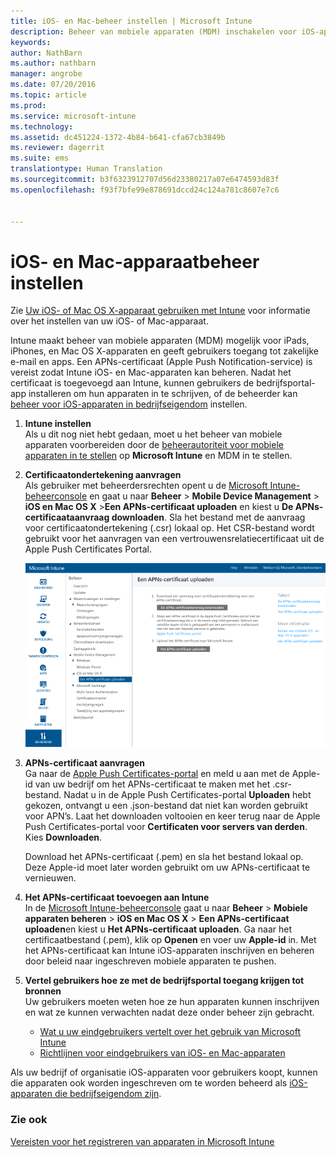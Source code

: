 ```yaml
---
title: iOS- en Mac-beheer instellen | Microsoft Intune
description: Beheer van mobiele apparaten (MDM) inschakelen voor iOS-apparaten zoals iPads en iPhones en tevens Mac OS X-apparaten met Microsoft Intune.
keywords: 
author: NathBarn
ms.author: nathbarn
manager: angrobe
ms.date: 07/20/2016
ms.topic: article
ms.prod: 
ms.service: microsoft-intune
ms.technology: 
ms.assetid: dc451224-1372-4b84-b641-cfa67cb3849b
ms.reviewer: dagerrit
ms.suite: ems
translationtype: Human Translation
ms.sourcegitcommit: b3f6323912707d56d23380217a07e6474593d83f
ms.openlocfilehash: f93f7bfe99e878691dccd24c124a781c8607e7c6


---
```


# iOS- en Mac-apparaatbeheer instellen
Zie [Uw iOS- of Mac OS X-apparaat gebruiken met Intune](../enduser/using-your-ios-or-mac-os-x-device-with-intune.md) voor informatie over het instellen van uw iOS- of Mac-apparaat.

Intune maakt beheer van mobiele apparaten (MDM) mogelijk voor iPads, iPhones, en Mac OS X-apparaten en geeft gebruikers toegang tot zakelijke e-mail en apps. Een APNs-certificaat (Apple Push Notification-service) is vereist zodat Intune iOS- en Mac-apparaten kan beheren. Nadat het certificaat is toegevoegd aan Intune, kunnen gebruikers de bedrijfsportal-app installeren om hun apparaten in te schrijven, of de beheerder kan [beheer voor iOS-apparaten in bedrijfseigendom](enroll-corporate-owned-ios-devices-in-microsoft-intune.md) instellen.

1.  **Intune instellen**<br>
    Als u dit nog niet hebt gedaan, moet u het beheer van mobiele apparaten voorbereiden door de [beheerautoriteit voor mobiele apparaten in te stellen](prerequisites-for-enrollment.md#set-mobile-device-management-authority) op **Microsoft Intune** en MDM in te stellen.

2.  **Certificaatondertekening aanvragen**<br>
    Als gebruiker met beheerdersrechten opent u de [Microsoft Intune-beheerconsole](http://manage.microsoft.com) en gaat u naar **Beheer** &gt; **Mobile Device Management** &gt; **iOS en Mac OS X** &gt;**Een APNs-certificaat uploaden** en kiest u **De APNs-certificaataanvraag downloaden**. Sla het bestand met de aanvraag voor certificaatondertekening (.csr) lokaal op. Het CSR-bestand wordt gebruikt voor het aanvragen van een vertrouwensrelatiecertificaat uit de Apple Push Certificates Portal.

    ![Het dialoogvenster Een APNs-certificaat uploaden](../media/Intune-iOS-enrollment-with-apns.png)

3.  **APNs-certificaat aanvragen**<br>
    Ga naar de [Apple Push Certificates-portal](http://go.microsoft.com/fwlink/?LinkId=269844) en meld u aan met de Apple-id van uw bedrijf om het APNs-certificaat te maken met het .csr-bestand. Nadat u in de Apple Push Certificates-portal **Uploaden** hebt gekozen, ontvangt u een .json-bestand dat niet kan worden gebruikt voor APN’s. Laat het downloaden voltooien en keer terug naar de Apple Push Certificates-portal voor **Certificaten voor servers van derden**. Kies **Downloaden**.

    Download het APNs-certificaat (.pem) en sla het bestand lokaal op. Deze Apple-id moet later worden gebruikt om uw APNs-certificaat te vernieuwen.

4.  **Het APNs-certificaat toevoegen aan Intune**<br>
    In de [Microsoft Intune-beheerconsole](http://manage.microsoft.com) gaat u naar **Beheer** &gt; **Mobiele apparaten beheren** &gt; **iOS en Mac OS X** &gt; **Een APNs-certificaat uploaden**en kiest u **Het APNs-certificaat uploaden**. Ga naar het certificaatbestand (.pem), klik op **Openen** en voer uw **Apple-id** in. Met het APNs-certificaat kan Intune iOS-apparaten inschrijven en beheren door beleid naar ingeschreven mobiele apparaten te pushen.

5.  **Vertel gebruikers hoe ze met de bedrijfsportal toegang krijgen tot bronnen**<br>
    Uw gebruikers moeten weten hoe ze hun apparaten kunnen inschrijven en wat ze kunnen verwachten nadat deze onder beheer zijn gebracht.
    - [Wat u uw eindgebruikers vertelt over het gebruik van Microsoft Intune](what-to-tell-your-end-users-about-using-microsoft-intune.md)
    - [Richtlijnen voor eindgebruikers van iOS- en Mac-apparaten](../enduser/using-your-ios-or-mac-os-x-device-with-intune.md)

Als uw bedrijf of organisatie iOS-apparaten voor gebruikers koopt, kunnen die apparaten ook worden ingeschreven om te worden beheerd als [iOS-apparaten die bedrijfseigendom zijn](enroll-corporate-owned-ios-devices-in-microsoft-intune.md).

### Zie ook
[Vereisten voor het registreren van apparaten in Microsoft Intune](prerequisites-for-enrollment.md)



<!--HONumber=Oct16_HO3-->


